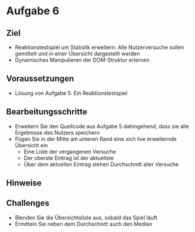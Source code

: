# Aufgabe 6

## Ziel
- Reaktionstestspiel um Statistik erweitern: Alle Nutzerversuche sollen gemittelt und in einer Übersicht dargestellt werden
- Dynamisches Manipulieren der DOM-Struktur erlernen

## Voraussetzungen
- Lösung von Aufgabe 5: Ein Reaktionstestspiel

## Bearbeitungsschritte
- Erweitern Sie den Quellcode aus Aufgabe 5 dahingehend, dass sie alle Ergebnisse des Nutzers speichern
- Fügen Sie in der Mitte am unteren Rand eine sich live erweiternde Übersicht ein
    - Eine Liste der vergangenen Versuche
    - Der oberste Eintrag ist der aktuellste
    - Über dem aktuellen Eintrag stehen Durchschnitt aller Versuche

## Hinweise

## Challenges
- Blenden Sie die Übersichtsliste aus, sobald das Spiel läuft
- Ermitteln Sie neben dem Durchschnitt auch den Median